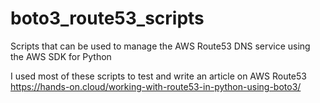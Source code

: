 # boto3_route53_scripts
Scripts that can be used to manage the AWS Route53 DNS service using the AWS SDK for Python

I used most of these scripts to test and write an article on AWS Route53 https://hands-on.cloud/working-with-route53-in-python-using-boto3/
